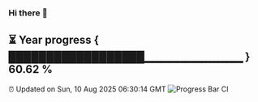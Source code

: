 ### Hi there 👋
⏳ Year progress { ██████████████████▁▁▁▁▁▁▁▁▁▁▁▁ } 60.62 %
---
⏰ Updated on Sun, 10 Aug 2025 06:30:14 GMT
![Progress Bar CI](https://github.com/liununu/liununu/workflows/Progress%20Bar%20CI/badge.svg)
